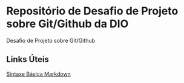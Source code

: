 # Repositório de Desafio de Projeto sobre Git/Github da DIO
Desafio de Projeto sobre Git/Github

## Links Úteis 
[Sintaxe Básica Markdown](https://www.markdownguide.org/basic-sintax)
